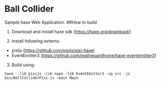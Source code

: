 # Ball Collider
Sample haxe Web Application.
##How to build
1) Download and install haxe sdk (https://haxe.org/download/)

2) Install following externs:
  * pixijs (https://github.com/pixijs/pixi-haxe)
  * EventEmitter3 (https://github.com/mathieuanthoine/haxe-eventemitter3)

3) Build using:
```
haxe  -lib pixijs -lib nape -lib EventEmitter3 -cp src -js bin/BallColliderPixi.js -main Main
```
